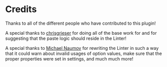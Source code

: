# Credits

Thanks to all of the different people who have contributed to this plugin!

A special thanks to [chrisgrieser](https://github.com/chrisgrieser) for doing all of the base work for and for suggesting that the paste logic should reside in the Linter!

A special thanks to [Michael Naumov](https://github.com/mnaoumov) for rewriting the Linter in such a way that it could warn
about invalid usages of option values, make sure that the proper properties were set in settings, and much much more!
